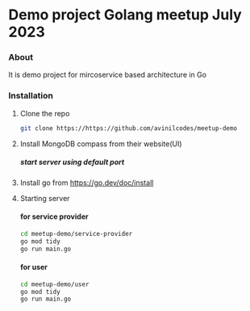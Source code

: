 # Demo project Golang meetup July 2023

### About
It is demo project for mircoservice based architecture in Go

### Installation


1. Clone the repo
   ```sh
   git clone https://https://github.com/avinilcodes/meetup-demo
   ```
2. Install MongoDB compass from their website(UI)
    ##### start server using default port

3. Install go from https://go.dev/doc/install

4. Starting server
    #### for service provider
    ```sh
    cd meetup-demo/service-provider
    go mod tidy
    go run main.go
    ```

    #### for user
    ```sh
    cd meetup-demo/user
    go mod tidy
    go run main.go
    ```
